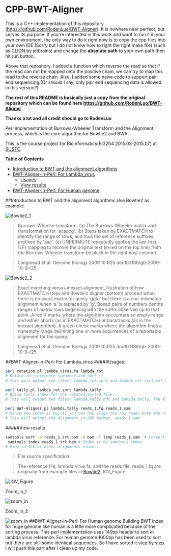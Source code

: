 # CPP-BWT-Aligner
This is a C++ implementation of this repository (https://github.com/RodenLuo/BWT-Aligner). It is nowhere near perfect, but serves its purpose. If you're interested in this work and want to run it in your own environment, the only way to do it right now is to copy the cpp files into your own IDE (Sorry but I do not know how to right the right make file) (such as CLION by jetbrains) and change the **absolute path** to your own path then hit run button.

Above that repository, I added a function which reverse the read so that if the read can not be mapped onto the positive chain, we can try to map this read to the reverse chain. Also, I added some naive code to support pair end sequencing.(Or should I say, only pair end sequencing data is allowed in this version?)

**The rest of this README is basically just a copy from the original repository which can be found here https://github.com/RodenLuo/BWT-Aligner**

**Thanks a lot and all credit should go to RodenLuo**

Perl implementation of Burrows-Wheeler Transform and the Alignment process, which is the core algorithm for Bowtie2 and BWA.

This is the course project for Bioinformatics(BI3204 2015.03-2015.07) at [SUSTC](http://www.sustc.edu.cn/).

<!-- START doctoc generated TOC please keep comment here to allow auto update -->
<!-- DON'T EDIT THIS SECTION, INSTEAD RE-RUN doctoc TO UPDATE -->
**Table of Contents**

- [Introduction to BWT and the alignment algorithms](#introduction-to-bwt-and-the-alignment-algorithms)
- [BWT-Aligner-in-Perl: For Lambda_virus](#bwt-aligner-in-perl-for-lambda_virus)
  - [Usages](#usages)
  - [View results](#view-results)
- [BWT-Aligner-in-Perl: For Human genome](#bwt-aligner-in-perl-for-human-genome)

<!-- END doctoc generated TOC please keep comment here to allow auto update -->

##Introduction to BWT and the alignment algorithms
Use Bowtie2 as example:

![Bowtie2_1](https://github.com/RodenLuo/BWT-Aligner/blob/master/images/Bowtie2_1.jpg)

>Burrows-Wheeler transform. (a) The Burrows-Wheeler matrix and transformation for 'acaacg'. (b) Steps taken by EXACTMATCH to identify the range of rows, and thus the set of reference suffixes, prefixed by 'aac'. (c) UNPERMUTE repeatedly applies the last first (LF) mapping to recover the original text (in red on the top line) from the Burrows-Wheeler transform (in black in the rightmost column).

>Langmead et al. Genome Biology 2009 10:R25   doi:10.1186/gb-2009-10-3-r25

![Bowtie2_2](https://github.com/RodenLuo/BWT-Aligner/blob/master/images/Bowtie2_2.jpg)

>Exact matching versus inexact alignment. Illustration of how EXACTMATCH (top) and Bowtie's aligner (bottom) proceed when there is no exact match for query 'ggta' but there is a one-mismatch alignment when 'a' is replaced by 'g'. Boxed pairs of numbers denote ranges of matrix rows beginning with the suffix observed up to that point. A red X marks where the algorithm encounters an empty range and either aborts (as in EXACTMATCH) or backtracks (as in the inexact algorithm). A green check marks where the algorithm finds a nonempty range delimiting one or more occurrences of a reportable alignment for the query.

>Langmead et al. Genome Biology 2009 10:R25   doi:10.1186/gb-2009-10-3-r25

##BWT-Aligner-in-Perl: For Lambda_virus
#####Usages:
```bash
perl rotation.pl lambda_virus.fa lambda_rot
# Rotate the reference sequence and sort it.
# This will output two files: lambda_rot.sort and lambda_rot.sort.ref_name.bdx. One temporary file called lambda_rot.out will be generated and then deleted.
```
```bash
perl tally.pl lambda_rot.sort lambda.tally
# Build tally index for the rotated_sorted file.
# This will output two files: lambda.tally.bdx and lambda.tally. The files generated in the first step, lambda_rot.sort and lambda_rot.sort.ref_name.bdx, will be deleted in this step.
```
```bash
perl BWT-Aligner.pl lambda.tally reads_1.fq reads_1.sam
# Since the index is built, you can now align the raw reads onto the reference.
# This will output the alignment in SAM format, reads_1.sam.
```
#####View results
```bash
samtools sort -o reads_1.srt.bam -O bam -T temp reads_1.sam  # Convert it to sorted bam
 samtools index reads_1.srt.bam # Index it by samtools index
# View in IGV or other alignments viewer.
```
>File source specification:

>The reference file, lambda_virus.fa, and the reads file, reads_1.fq are originally from example files in [Bowtie2](http://bowtie-bio.sourceforge.net/bowtie2/index.shtml).
IGV_Figure

![IGV_Figure](https://github.com/RodenLuo/BWT-Aligner/blob/master/images/IGV_figure.png)

Zoom_in_1

![zoom_in](https://github.com/RodenLuo/BWT-Aligner/blob/master/images/Zoom_in_1.png)

Zoom_in_2

![zoom_in](https://github.com/RodenLuo/BWT-Aligner/blob/master/images/Zoom_in_2.png)
##BWT-Aligner-in-Perl: For Human genome
Building BWT index for huge genome like human is a little more complicated because of the sorting process. This perl implementation uses 140bp header to sort in lambda virus reference. For human genome 1000bp has been used to sort but there are still some identical sequences. So I have sorted it step by step. I will push this part after I clean up my code.